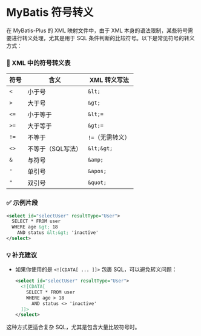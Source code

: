 
#  MyBatis 符号转义

在 MyBatis-Plus 的 XML 映射文件中，由于 XML 本身的语法限制，某些符号需要进行转义处理，尤其是用于 SQL 条件判断的比较符号。以下是常见符号的转义方式：

### 🔧 XML 中的符号转义表

| 符号 | 含义     | XML 转义写法 |
|------|----------|---------------|
| `<`  | 小于号   | `&lt;`        |
| `>`  | 大于号   | `&gt;`        |
| `<=` | 小于等于 | `&lt;=`       |
| `>=` | 大于等于 | `&gt;=`       |
| `!=` | 不等于   | `!=`（无需转义）|
| `<>` | 不等于（SQL写法）| `&lt;&gt;` |
| `&`  | 与符号   | `&amp;`       |
| `'`  | 单引号   | `&apos;`      |
| `"`  | 双引号   | `&quot;`      |

### ✅ 示例片段

```xml
<select id="selectUser" resultType="User">
  SELECT * FROM user
  WHERE age &gt; 18
    AND status &lt;&gt; 'inactive'
</select>
```

### 💡 补充建议

- 如果你使用的是 `<![CDATA[ ... ]]>` 包裹 SQL，可以避免转义问题：
  
  ```xml
  <select id="selectUser" resultType="User">
    <![CDATA[
      SELECT * FROM user
      WHERE age > 18
        AND status <> 'inactive'
    ]]>
  </select>
  ```

这种方式更适合复杂 SQL，尤其是包含大量比较符号时。
